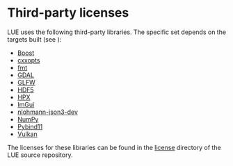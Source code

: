 # Third-party licenses

LUE uses the following third-party libraries. The specific set depends on the targets built (see [](#install-source)):

- [Boost](https://www.boost.org/)
- [cxxopts](https://github.com/jarro2783/cxxopts)
- [fmt](https://fmt.dev/latest/index.html)
- [GDAL](https://gdal.org/)
- [GLFW](https://www.glfw.org/)
- [HDF5](https://www.hdfgroup.org/solutions/hdf5/)
- [HPX](https://hpx.stellar-group.org/)
- [ImGui](https://github.com/ocornut/imgui)
- [nlohmann-json3-dev](https://github.com/nlohmann/json)
- [NumPy](https://numpy.org/)
- [Pybind11](https://pybind11.readthedocs.io/en/stable/)
- [Vulkan](https://www.vulkan.org/)

The licenses for these libraries can be found in the
[license](https://github.com/computationalgeography/lue/tree/master/license) directory of the LUE source
repository.
